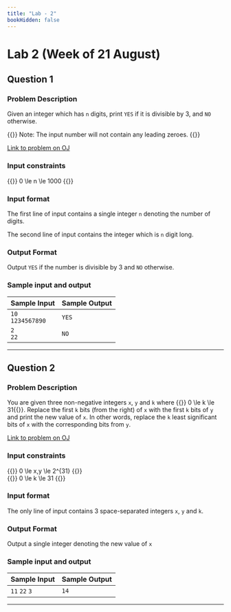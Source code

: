 ```yaml
---
title: "Lab - 2"
bookHidden: false
---
```

# Lab 2 (Week of 21 August)

## Question 1

### Problem Description

Given an integer which has `n` digits, print `YES` if it is divisible by 3, and `NO` otherwise.

{{<hint info>}}
Note: The input number will not contain any leading zeroes.
{{</hint>}}

[Link to problem on OJ](http://oj.iiit.ac.in/problem/cpro23lab2q1)

### Input constraints 

{{<katex block text-center>}}
0 \le n \le 1000
{{</katex>}}

### Input format

The first line of input contains a single integer `n` denoting the number of digits.

The second line of input contains the integer which is `n` digit long.

### Output Format

Output `YES` if the number is divisible by 3 and `NO` otherwise.

### Sample input and output


| Sample Input | Sample Output |
| ------------ | ------------- |
| `10` <br> `1234567890` | `YES`       |
| `2` <br> `22` | `NO`       |

---

## Question 2

### Problem Description

You are given three non-negative integers `x`, `y` and `k` where {{<katex block text-center>}}
0 \le k \le 31{{</katex>}}. 
Replace the first `k` bits (from the right) of `x` with the first `k` bits of `y` and print the new value of `x`. In other words, replace the `k` least significant bits of `x` with the corresponding bits from `y`.

[Link to problem on OJ](http://oj.iiit.ac.in/problem/cpro23lab2q2)

### Input constraints 

{{<katex block text-center>}}
0 \le x,y \le 2^{31}
{{</katex>}}
<br>
{{<katex block text-center>}}
0 \le k \le 31
{{</katex>}}

### Input format

The only line of input contains 3 space-separated integers `x`, `y` and `k`.

### Output Format

Output a single integer denoting the new value of `x`

### Sample input and output

| Sample Input | Sample Output |
| ------------ | ------------- |
| `11` `22` `3`| `14`          |

---
